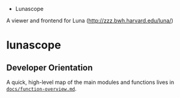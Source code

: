 * Lunascope

A viewer and frontend for Luna (http://zzz.bwh.harvard.edu/luna/)

# lunascope

## Developer Orientation

A quick, high-level map of the main modules and functions lives in [`docs/function-overview.md`](docs/function-overview.md).

